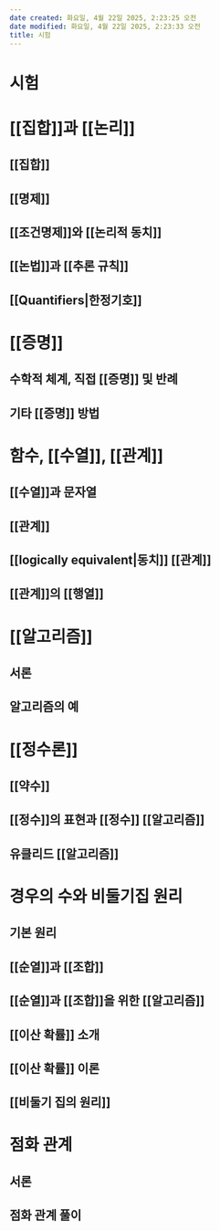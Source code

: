 ```yaml
---
date created: 화요일, 4월 22일 2025, 2:23:25 오전
date modified: 화요일, 4월 22일 2025, 2:23:33 오전
title: 시험
---
```


# 시험

# [[집합]]과 [[논리]]

## [[집합]]
## [[명제]]
## [[조건명제]]와 [[논리적 동치]] 
## [[논법]]과 [[추론 규칙]] 
## [[Quantifiers|한정기호]] 
# [[증명]]

## 수학적 체계, 직접 [[증명]] 및 반례
## 기타 [[증명]] 방법 
# 함수, [[수열]], [[관계]]
## [[수열]]과 문자열
## [[관계]] 
## [[logically equivalent|동치]] [[관계]] 
## [[관계]]의 [[행열]]

# [[알고리즘]]

## 서론 
## 알고리즘의 예 
# [[정수론]]
## [[약수]]
## [[정수]]의 표현과 [[정수]] [[알고리즘]] 
## 유클리드 [[알고리즘]] 
# 경우의 수와 비둘기집 원리
## 기본 원리
## [[순열]]과 [[조합]]
## [[순열]]과 [[조합]]을 위한 [[알고리즘]] 
## [[이산 확률]] 소개
## [[이산 확률]] 이론 
## [[비둘기 집의 원리]]
# 점화 관계 
## 서론 
## 점화 관계 풀이 
